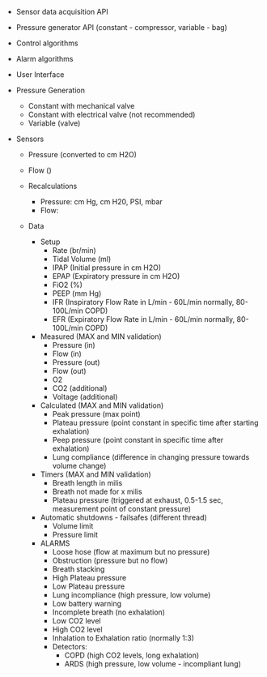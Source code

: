 - Sensor data acquisition API
- Pressure generator API (constant - compressor, variable - bag)
- Control algorithms
- Alarm algorithms
- User Interface

- Pressure Generation
	- Constant with mechanical valve
	- Constant with electrical valve (not recommended)
	- Variable (valve)

- Sensors
	- Pressure (converted to cm H2O)
	- Flow ()


	- Recalculations
		- Pressure: cm Hg, cm H20, PSI, mbar
		- Flow: 

	- Data
		- Setup
			- Rate (br/min)
			- Tidal Volume (ml)
			- IPAP (Initial pressure in cm H2O)
			- EPAP (Expiratory pressure in cm H2O)
			- FiO2 (%)
			- PEEP (mm Hg)
			- IFR (Inspiratory Flow Rate in L/min - 60L/min normally, 80-100L/min COPD)
			- EFR (Expiratory Flow Rate in L/min - 60L/min normally, 80-100L/min COPD)
		- Measured (MAX and MIN validation)
			- Pressure (in)
			- Flow (in)
			- Pressure (out)
			- Flow (out)
			- O2
			- CO2 (additional)
			- Voltage (additional)
		- Calculated (MAX and MIN validation)
			- Peak pressure (max point)
			- Plateau pressure (point constant in specific time after starting exhalation)
			- Peep pressure (point constant in specific time after exhalation)
			- Lung compliance (difference in changing pressure towards volume change)
		- Timers (MAX and MIN validation)
			- Breath length in milis
			- Breath not made for x milis
			- Plateau pressure (triggered at exhaust, 0.5-1.5 sec, measurement point of constant pressure)
		- Automatic shutdowns - failsafes (different thread)
			- Volume limit
			- Pressure limit
		- ALARMS
			- Loose hose (flow at maximum but no pressure)
			- Obstruction (pressure but no flow)
			- Breath stacking
			- High Plateau pressure
			- Low Plateau pressure
			- Lung incompliance (high pressure, low volume)
			- Low battery warning
			- Incomplete breath (no exhalation)
			- Low CO2 level
			- High CO2 level
			- Inhalation to Exhalation ratio (normally 1:3)
			- Detectors:
				- COPD (high CO2 levels, long exhalation)
				- ARDS (high pressure, low volume - incompliant lung)